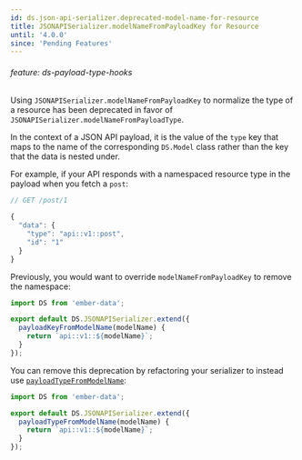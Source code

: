 ```yaml
---
id: ds.json-api-serializer.deprecated-model-name-for-resource
title: JSONAPISerializer.modelNameFromPayloadKey for Resource
until: '4.0.0'
since: 'Pending Features'
---
```

###### feature: ds-payload-type-hooks

Using `JSONAPISerializer.modelNameFromPayloadKey` to normalize the type of a
resource has been deprecated in favor of
`JSONAPISerializer.modelNameFromPayloadType`.

In the context of a JSON API payload, it is the value of the `type` key that
maps to the name of the corresponding `DS.Model` class rather than the key that
the data is nested under.

For example, if your API responds with a namespaced resource type in the payload
when you fetch a `post`:

```javascript
// GET /post/1

{
  "data": {
    "type": "api::v1::post",
    "id": "1"
  }
}
```

Previously, you would want to override `modelNameFromPayloadKey` to remove the
namespace:
```js {data-filename=app/serializers/post.js}
import DS from 'ember-data';

export default DS.JSONAPISerializer.extend({
  payloadKeyFromModelName(modelName) {
    return `api::v1::${modelName}`;
  }
});
```

You can remove this deprecation by refactoring your serializer to instead use
[`payloadTypeFromModelName`](http://emberjs.com/api/data/classes/DS.JSONAPISerializer.html#method_payloadTypeFromModelName):

```js {data-filename=app/serializers/post.js}
import DS from 'ember-data';

export default DS.JSONAPISerializer.extend({
  payloadTypeFromModelName(modelName) {
    return `api::v1::${modelName}`;
  }
});
```
